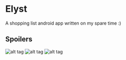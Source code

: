 Elyst
=====

A shopping list android app written on my spare time :)

Spoilers
-------

![alt tag](http://pool.sybiload.com/public/git/elyst/elyst_1.jpg)
![alt tag](http://pool.sybiload.com/public/git/elyst/elyst_2.jpg)
![alt tag](http://pool.sybiload.com/public/git/elyst/elyst_3.jpg)

